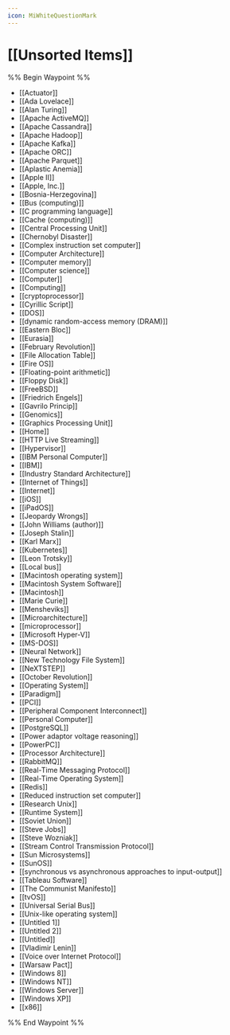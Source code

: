 ```yaml
---
icon: MiWhiteQuestionMark
---
```

# [[Unsorted Items]]
%% Begin Waypoint %%
- [[Actuator]]
- [[Ada Lovelace]]
- [[Alan Turing]]
- [[Apache ActiveMQ]]
- [[Apache Cassandra]]
- [[Apache Hadoop]]
- [[Apache Kafka]]
- [[Apache ORC]]
- [[Apache Parquet]]
- [[Aplastic Anemia]]
- [[Apple II]]
- [[Apple, Inc.]]
- [[Bosnia-Herzegovina]]
- [[Bus (computing)]]
- [[C programming language]]
- [[Cache (computing)]]
- [[Central Processing Unit]]
- [[Chernobyl Disaster]]
- [[Complex instruction set computer]]
- [[Computer Architecture]]
- [[Computer memory]]
- [[Computer science]]
- [[Computer]]
- [[Computing]]
- [[cryptoprocessor]]
- [[Cyrillic Script]]
- [[DOS]]
- [[dynamic random-access memory (DRAM)]]
- [[Eastern Bloc]]
- [[Eurasia]]
- [[February Revolution]]
- [[File Allocation Table]]
- [[Fire OS]]
- [[Floating-point arithmetic]]
- [[Floppy Disk]]
- [[FreeBSD]]
- [[Friedrich Engels]]
- [[Gavrilo Princip]]
- [[Genomics]]
- [[Graphics Processing Unit]]
- [[Home]]
- [[HTTP Live Streaming]]
- [[Hypervisor]]
- [[IBM Personal Computer]]
- [[IBM]]
- [[Industry Standard Architecture]]
- [[Internet of Things]]
- [[Internet]]
- [[iOS]]
- [[iPadOS]]
- [[Jeopardy Wrongs]]
- [[John Williams (author)]]
- [[Joseph Stalin]]
- [[Karl Marx]]
- [[Kubernetes]]
- [[Leon Trotsky]]
- [[Local bus]]
- [[Macintosh operating system]]
- [[Macintosh System Software]]
- [[Macintosh]]
- [[Marie Curie]]
- [[Mensheviks]]
- [[Microarchitecture]]
- [[microprocessor]]
- [[Microsoft Hyper-V]]
- [[MS-DOS]]
- [[Neural Network]]
- [[New Technology File System]]
- [[NeXTSTEP]]
- [[October Revolution]]
- [[Operating System]]
- [[Paradigm]]
- [[PCI]]
- [[Peripheral Component Interconnect]]
- [[Personal Computer]]
- [[PostgreSQL]]
- [[Power adaptor voltage reasoning]]
- [[PowerPC]]
- [[Processor Architecture]]
- [[RabbitMQ]]
- [[Real-Time Messaging Protocol]]
- [[Real-Time Operating System]]
- [[Redis]]
- [[Reduced instruction set computer]]
- [[Research Unix]]
- [[Runtime System]]
- [[Soviet Union]]
- [[Steve Jobs]]
- [[Steve Wozniak]]
- [[Stream Control Transmission Protocol]]
- [[Sun Microsystems]]
- [[SunOS]]
- [[synchronous vs asynchronous approaches to input-output]]
- [[Tableau Software]]
- [[The Communist Manifesto]]
- [[tvOS]]
- [[Universal Serial Bus]]
- [[Unix-like operating system]]
- [[Untitled 1]]
- [[Untitled 2]]
- [[Untitled]]
- [[Vladimir Lenin]]
- [[Voice over Internet Protocol]]
- [[Warsaw Pact]]
- [[Windows 8]]
- [[Windows NT]]
- [[Windows Server]]
- [[Windows XP]]
- [[x86]]

%% End Waypoint %%
